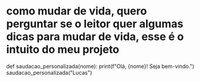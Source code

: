 # como mudar de vida, quero perguntar se o leitor quer algumas dicas para mudar de vida, esse é o intuito do meu projeto  
def saudacao_personalizada(nome):
    print(f"Olá, {nome}! Seja bem-vindo.")
saudacao_personalizada("Lucas")
